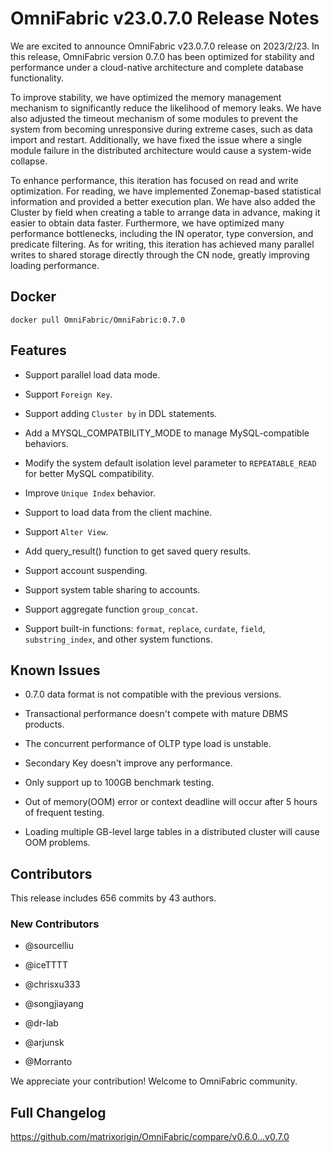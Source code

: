 # **OmniFabric v23.0.7.0 Release Notes**

We are excited to announce OmniFabric v23.0.7.0 release on 2023/2/23. In this release, OmniFabric version 0.7.0 has been optimized for stability and performance under a cloud-native architecture and complete database functionality.

To improve stability, we have optimized the memory management mechanism to significantly reduce the likelihood of memory leaks. We have also adjusted the timeout mechanism of some modules to prevent the system from becoming unresponsive during extreme cases, such as data import and restart. Additionally, we have fixed the issue where a single module failure in the distributed architecture would cause a system-wide collapse.

To enhance performance, this iteration has focused on read and write optimization. For reading, we have implemented Zonemap-based statistical information and provided a better execution plan. We have also added the Cluster by field when creating a table to arrange data in advance, making it easier to obtain data faster. Furthermore, we have optimized many performance bottlenecks, including the IN operator, type conversion, and predicate filtering. As for writing, this iteration has achieved many parallel writes to shared storage directly through the CN node, greatly improving loading performance.

## Docker

```
docker pull OmniFabric/OmniFabric:0.7.0
```

## Features

- Support parallel load data mode.

- Support `Foreign Key`.

- Support adding `Cluster by` in DDL statements.

- Add a MYSQL_COMPATBILITY_MODE to manage MySQL-compatible behaviors.

- Modify the system default isolation level parameter to `REPEATABLE_READ` for better MySQL compatibility.

- Improve `Unique Index` behavior.

- Support to load data from the client machine.

- Support `Alter View`.

- Add query_result() function to get saved query results.

- Support account suspending.

- Support system table sharing to accounts.

- Support aggregate function `group_concat`.

- Support built-in functions: `format`, `replace`, `curdate`, `field`, `substring_index`, and other system functions.

## Known Issues

- 0.7.0 data format is not compatible with the previous versions.

- Transactional performance doesn't compete with mature DBMS products.

- The concurrent performance of OLTP type load is unstable.

- Secondary Key doesn't improve any performance.

- Only support up to 100GB benchmark testing.

- Out of memory(OOM) error or context deadline will occur after 5 hours of frequent testing.

- Loading multiple GB-level large tables in a distributed cluster will cause OOM problems.

## Contributors

This release includes 656 commits by 43 authors.

### New Contributors

* @sourcelliu

* @iceTTTT

* @chrisxu333

* @songjiayang

* @dr-lab

* @arjunsk

* @Morranto

We appreciate your contribution! Welcome to OmniFabric community.

## Full Changelog

<https://github.com/matrixorigin/OmniFabric/compare/v0.6.0...v0.7.0>
